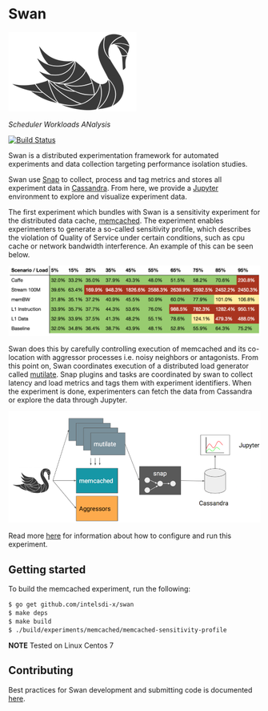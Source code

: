 # Swan

![Swan diagram](docs/swan-logo.png)

_Scheduler Workloads ANalysis_

[![Build Status](https://travis-ci.com/intelsdi-x/swan.svg?token=EuvqyXrzZzZgasmsv6hn&branch=master)](https://travis-ci.com/intelsdi-x/swan)

Swan is a distributed experimentation framework for automated experiments and data collection targeting performance isolation studies.

Swan use [Snap](https://github.com/intelsdi-x/snap) to collect, process and tag metrics and stores all experiment data in [Cassandra](http://cassandra.apache.org/).
From here, we provide a [Jupyter](http://jupyter.org/) environment to explore and visualize experiment data.

The first experiment which bundles with Swan is a sensitivity experiment for the distributed
data cache, [memcached](https://memcached.org/). The experiment enables experimenters to generate
a so-called sensitivity profile, which describes the violation of Quality of Service under certain
conditions, such as cpu cache or network bandwidth interference. An example of this can be seen below.

![Sensitivity profile](docs/sensitivity-profile.png)

Swan does this by carefully controlling execution of memcached and its co-location with aggressor
processes i.e. noisy neighbors or antagonists. From this point on, Swan coordinates execution of
a distributed load generator called [mutilate](https://github.com/leverich/mutilate).
Snap plugins and tasks are coordinated by swan to collect latency and load metrics and tags them
with experiment identifiers. When the experiment is done, experimenters can fetch the data from
Cassandra or explore the data through Jupyter.

![Swan diagram](docs/swan.png)

Read more [here](experiments/memcached-sensitivity-profile/README.md) for information about how to configure and run this experiment.

## Getting started

To build the memcached experiment, run the following:

```bash
$ go get github.com/intelsdi-x/swan
$ make deps
$ make build
$ ./build/experiments/memcached/memcached-sensitivity-profile
```

**NOTE** Tested on Linux Centos 7

## Contributing

Best practices for Swan development and submitting code is documented [here](docs/development.md).
